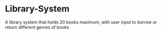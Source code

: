# Library-System
A library system that holds 20 books maximum, with user input to borrow or return different genres of books
